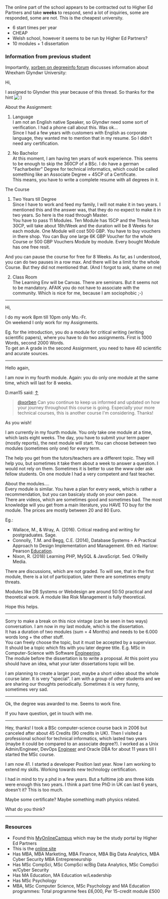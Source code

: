The online part of the school appears to be contracted out to Higher Ed Partners and take **weeks** to respond, send a lot of inquiries, some are responded, some are not. This is the cheapest university.

- 6 start times per year
- CHEAP
- Welsh school, however it seems to be run by Higher Ed Partners?
- 10 modules + 1 dissertation

### Information from previous student
Importantly, [xorben on degreeinfo forum](https://www.degreeinfo.com/index.php?threads/wrexham-glyndwr-university-msc-in-computer-science-%C2%A36-000-no-bachelors-required.57313/) discusses information about Wrexham Glyndwr University:

Hi,  
  
I assigned to Glyndwr this year because of this thread. So thanks for the hint ![:)](https://www.degreeinfo.com/styles/default/xenforo/clear.png "Smile    :)")  
  
About the Assignment:  
1. Language  
I am not an English native Speaker, so Glyndwr need some sort of verification. I had a phone call about this. Was ok...  
Since I had a few years with customers with English as corporate language, they wanted me to mention that in my resume. So I didn't need any certification.  
  
2. No Bachelor  
At this moment, I am having ten years of work experience. This seems to be enough to skip the 360CP of a BSc. I do have a german "Facharbeiter" Degree for technical informatics, which could be called something like an Associate Degree + 45CP of a Certificate.  
This means, you have to write a complete resume with all degrees in it.  
  
The Course  
1. Two Years till Degree  
Since I have to work and feed my family, I will not make it in two years. I mentioned this and the answer was, that they do no expect to make it in two years. So here is the road through Master.  
You have to pass 11 Modules. Ten Module has 15CP and the Thesis has 30CP, will take about 18h/Week and the duration will be 8 Weeks for each module. One Module will cost 500 GBP. You have to buy vouchers in there shop. You can Buy one large 6K GBP Voucher for the whole Course or 500 GBP Vouchers Module by module. Every bought Module has one free resit.  
  
And you can pause the course for free for 8 Weeks. As far, as I understood, you can do two pauses in a row max. And there will be a limit for the whole Course. But they did not mentioned that. (And I forgot to ask, shame on me)  
  
2. Class Room  
The Learning Env will be Canvas. There are seminars. But it seems not to be mandatory. AFAIK you do not have to associate with the community. Which is nice for me, because I am sociophobic ;-)

---
Hi,  
  
I do my work 8pm till 10pm only Mo.-Fr.  
On weekend I only work for my Assignments.  
  
Eg. for the introduction, you do a module for critical writing (writing scientific papers), where you have to do two assignments. First is 1000 Words, second 2000 Words.  
To get an A grade in the second Assignment, you need to have 40 scientific and acurate sources.

---

Hello again,  
  
I am now in my fourth module. Again: you do only one module at the same time, which will last for 8 weeks.  

D.man15 said: [↑](https://www.degreeinfo.com/index.php?goto/post&id=553337#post-553337)

> [@xorben](https://www.degreeinfo.com/index.php?members/52864/) Can you continue to keep us informed and updated on how your journey throughout this course is going. Especially your more technical courses, this is another course I'm considering. Thanks!

As you wish!  
  
I am currently in my fourth module. You only take one module at a time, which lasts eight weeks. The day, you have to submit your term paper (mostly reports), the next module will start. You can choose between two modules (sometimes only one) for every term.  
  
The help you get from the tutors/teachers are a different topic. They will help you, but sometimes it take them about a week to answer a question. I would not rely on them. Sometimes it is better to use the www oder ask fellow students. On one module I had a very competent and fast teacher.  
  
About the modules....  
Every module is similar. You have a plan for every week, which is rather a recommendation, but you can basicaly study on your own pace.  
There are videos, which are sometimes good and sometimes bad. The most knowledge will you get from a main literature, you HAVE TO buy for the module. The prices are mostly between 20 and 80 Euro.  
  
Eg.:  

- Wallace, M., & Wray, A. (2016). Critical reading and writing for postgraduates. Sage.
- Connolly, T.M. and Begg, C.E. (2014), Database Systems - A Practical Approach to Design Implementation and Management. 6th ed. Harlow: Pearson [Education](http://degreeinfo.elearners.com/gwu.htm).
- Nixon, R. (2018) Learning PHP, MySQL & JavaScript. 5ed. O’Reilly Media.

  
There are discussions, which are not graded. To will see, that in the first module, there is a lot of participation, later there are sometimes empty threats.  
  
Modules like DB Systems or Webdesign are around 50:50 practical and theoretical work. A module like Risk Management is fully theoretical.  
  
Hope this helps.

---
Sorry to make a break on this nice vintage (can be seen in two ways) conversation. I am now in my last module, which is the dissertation.  
It has a duration of two modules (sum = 4 Months) and needs to be 6.000 words long + the other stuff.  
You can freely choose the topic, but it must be accepted by a supervisor.  
It should be a topic which fits with you later degree title. E.g. MSc in Computer-Science with Software [Engineering](http://degreeinfo.elearners.com/).  
The module before the dissertation is to write a proposal. At this point you should have an idea, what your later dissertations topic will be.  
  
I am planning to create a larger post, maybe a short video about the whole course later. It is very "special". I am with a group of other students and we are sharing our thoughts periodically. Sometimes it is very funny, sometimes very sad.

---
Ok, the degree was awarded to me. Seems to work fine.  
  
If you have question, get in touch with me.

---
Hey, thanks! I took a BSc computer-science course back in 2006 but canceled after about 45 Credits (90 credits in UK). Then I visited a professional school for technical informatics, which lasted two years (maybe it could be compared to an associate degree?). I worked as a Unix Admin/Engineer, DevOps [Engineer](http://degreeinfo.elearners.com/) and Oracle DBA for about 11 years till I started the MSc course.  
  
I am now 41. I started a developer Position last year. Now I am working to extend my skills. Working towards new technology certification.  
  
I had in mind to try a phd in a few years. But a fulltime job ans three kids were enough this two years. I think a part time PhD in UK can last 6 years, doesn't it? This is too much.  
  
Maybe some certificate? Maybe something math physics related.  
  
What do you think?

---
### Resources
- Found this [MyOnlineCampus](https://www.myonlinecampus.com/) which may be the study portal by Higher Ed Partners
- This is the [online site](https://online.wrexham.ac.uk/)
- Has MBA, MBA Marketing, MBA Finance, MBA Big Data Analytics, MBA Cyber Security MBA Entrepreneurship
- Has MSc CompSci, MSc CompSci w/Big Data Analytics, MSc CompSci w/Cyber Security
- Has MA Education, MA Education w/Leadership
- Has MSc Psychology
- MBA, MSc Computer Science, MSc Psychology and MA Education programmes: Total programme fees £6,000, Per 15-credit module £500